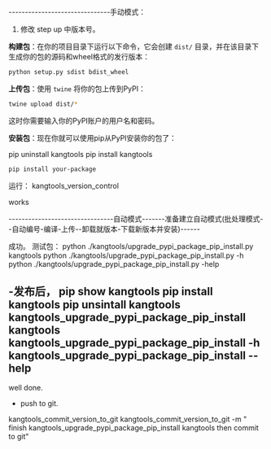
-------------------------------手动模式：


1. 修改 step up 中版本号。

 **构建包**：在你的项目目录下运行以下命令，它会创建 `dist/` 目录，并在该目录下生成你的包的源码和wheel格式的发行版本：

   ```bash
   python setup.py sdist bdist_wheel
   ```


 **上传包**：使用 `twine` 将你的包上传到PyPI：

   ```bash
   twine upload dist/*
   ```

   这时你需要输入你的PyPI账户的用户名和密码。

 **安装包**：现在你就可以使用pip从PyPI安装你的包了：

pip uninstall kangtools
pip install kangtools

   ```bash
   pip install your-package
   ```

   运行：
kangtools_version_control

works


--------------------------------自动模式-------准备建立自动模式(批处理模式--自动编号-编译-上传--卸载就版本-下载新版本并安装)------


成功。 
测试包：
python ./kangtools/upgrade_pypi_package_pip_install.py kangtools
python ./kangtools/upgrade_pypi_package_pip_install.py -h
python ./kangtools/upgrade_pypi_package_pip_install.py -help


-发布后，
pip show kangtools
pip install kangtools
pip unsintall kangtools
kangtools_upgrade_pypi_package_pip_install kangtools
kangtools_upgrade_pypi_package_pip_install -h
kangtools_upgrade_pypi_package_pip_install --help
-
well done. 
- push to git. 

kangtools_commit_version_to_git 
kangtools_commit_version_to_git -m " finish kangtools_upgrade_pypi_package_pip_install kangtools  then commit to git"


